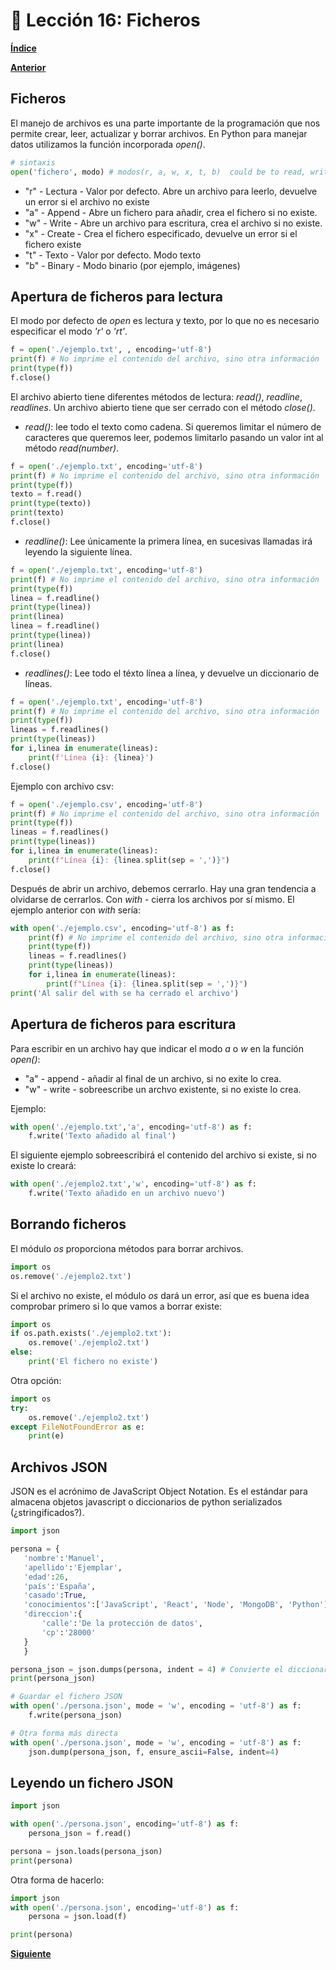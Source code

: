 # 📗 Lección 16: Ficheros

**[Índice](../README.md)**

**[Anterior](../15_EntornosVirtuales/README.md)**

## Ficheros

El manejo de archivos es una parte importante de la programación que nos permite crear, leer, actualizar y borrar archivos. En Python para manejar datos utilizamos la función incorporada *open()*.

```python
# sintaxis
open('fichero', modo) # modos(r, a, w, x, t, b)  could be to read, write, update
```

- "r" - Lectura - Valor por defecto. Abre un archivo para leerlo, devuelve un error si el archivo no existe
- "a" - Append - Abre un fichero para añadir, crea el fichero si no existe.
- "w" - Write - Abre un archivo para escritura, crea el archivo si no existe.
- "x" - Create - Crea el fichero especificado, devuelve un error si el fichero existe
- "t" - Texto - Valor por defecto. Modo texto
- "b" - Binary - Modo binario (por ejemplo, imágenes)

## Apertura de ficheros para lectura

El modo por defecto de *open* es lectura y texto, por lo que no es necesario especificar el modo *'r'* o *'rt'*.

```python
f = open('./ejemplo.txt', , encoding='utf-8')
print(f) # No imprime el contenido del archivo, sino otra información
print(type(f))
f.close()
```

El archivo abierto tiene diferentes métodos de lectura: *read()*, *readline*, *readlines*. Un archivo abierto tiene que ser cerrado con el método *close()*.

- *read()*: lee todo el texto como cadena. Si queremos limitar el número de caracteres que queremos leer, podemos limitarlo pasando un valor int al método *read(number)*.

```python
f = open('./ejemplo.txt', encoding='utf-8')
print(f) # No imprime el contenido del archivo, sino otra información
print(type(f))
texto = f.read()
print(type(texto))
print(texto)
f.close()
```

- *readline()*: Lee únicamente la primera línea, en sucesivas llamadas irá leyendo la siguiente línea.

```python
f = open('./ejemplo.txt', encoding='utf-8')
print(f) # No imprime el contenido del archivo, sino otra información
print(type(f))
linea = f.readline()
print(type(linea))
print(linea)
linea = f.readline()
print(type(linea))
print(linea)
f.close()
```

- *readlines()*: Lee todo el téxto línea a línea, y devuelve un diccionario de líneas.

```python
f = open('./ejemplo.txt', encoding='utf-8')
print(f) # No imprime el contenido del archivo, sino otra información
print(type(f))
lineas = f.readlines()
print(type(lineas))
for i,linea in enumerate(lineas):
    print(f'Línea {i}: {linea}')
f.close()
```

Ejemplo con archivo csv:

```python
f = open('./ejemplo.csv', encoding='utf-8')
print(f) # No imprime el contenido del archivo, sino otra información
print(type(f))
lineas = f.readlines()
print(type(lineas))
for i,linea in enumerate(lineas):
    print(f"Línea {i}: {linea.split(sep = ',')}")
f.close()
```

Después de abrir un archivo, debemos cerrarlo. Hay una gran tendencia a olvidarse de cerrarlos. Con *with* - cierra los archivos por sí mismo. El ejemplo anterior con *with* sería:

```python
with open('./ejemplo.csv', encoding='utf-8') as f:
    print(f) # No imprime el contenido del archivo, sino otra información
    print(type(f))
    lineas = f.readlines()
    print(type(lineas))
    for i,linea in enumerate(lineas):
        print(f"Línea {i}: {linea.split(sep = ',')}")
print('Al salir del with se ha cerrado el archivo')
```

## Apertura de ficheros para escritura

Para escribir en un archivo hay que indicar el modo *a* o *w* en la función *open()*:

- "a" - append - añadir al final de un archivo, si no exite lo crea.
- "w" - write - sobreescribe un archvo existente, si no existe lo crea.

Ejemplo:

```python
with open('./ejemplo.txt','a', encoding='utf-8') as f:
    f.write('Texto añadido al final')
```

El siguiente ejemplo sobreescribirá el contenido del archivo si existe, si no existe lo creará:

```python
with open('./ejemplo2.txt','w', encoding='utf-8') as f:
    f.write('Texto añadido en un archivo nuevo')
```

## Borrando ficheros

El módulo *os* proporciona métodos para borrar archivos.

```python
import os
os.remove('./ejemplo2.txt')
```

Si el archivo no existe, el módulo *os* dará un error, así que es buena idea comprobar primero si lo que vamos a borrar existe:

```python
import os
if os.path.exists('./ejemplo2.txt'):
    os.remove('./ejemplo2.txt')
else:
    print('El fichero no existe')
```

Otra opción:

```python
import os
try:
    os.remove('./ejemplo2.txt')
except FileNotFoundError as e:
    print(e)
```

## Archivos JSON

JSON es el acrónimo de JavaScript Object Notation. Es el estándar para almacena objetos javascript o diccionarios de python serializados (¿stringificados?).

```python
import json

persona = {
   'nombre':'Manuel',
   'apellido':'Ejemplar',
   'edad':26,
   'país':'España',
   'casado':True,
   'conocimientos':['JavaScript', 'React', 'Node', 'MongoDB', 'Python'],
   'direccion':{
       'calle':'De la protección de datos',
       'cp':'28000'
   }
   }

persona_json = json.dumps(persona, indent = 4) # Convierte el diccionario en una cadena JSON
print(persona_json)

# Guardar el fichero JSON
with open('./persona.json', mode = 'w', encoding = 'utf-8') as f:
    f.write(persona_json)

# Otra forma más directa
with open('./persona.json', mode = 'w', encoding = 'utf-8') as f:
    json.dump(persona_json, f, ensure_ascii=False, indent=4)
```
## Leyendo un fichero JSON

```python
import json

with open('./persona.json', encoding='utf-8') as f:
    persona_json = f.read()

persona = json.loads(persona_json)
print(persona)
```

Otra forma de hacerlo:

```python
import json
with open('./persona.json', encoding='utf-8') as f:
    persona = json.load(f)

print(persona)
```

**[Siguiente](../17_HTTP/README.md)**
